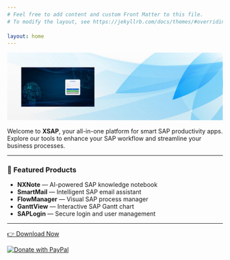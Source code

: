 ```yaml
---
# Feel free to add content and custom Front Matter to this file.
# To modify the layout, see https://jekyllrb.com/docs/themes/#overriding-theme-defaults

layout: home
---
```

<img src="./assets/images/bg2.jpg" alt="示例图片" width="1024">

Welcome to **XSAP**, your all-in-one platform for smart SAP productivity apps.  
Explore our tools to enhance your SAP workflow and streamline your business processes.

---

### 🚀 Featured Products
- **NXNote** — AI-powered SAP knowledge notebook  
- **SmartMail** — Intelligent SAP email assistant  
- **FlowManager** — Visual SAP process manager  
- **GanttView** — Interactive SAP Gantt chart  
- **SAPLogin** — Secure login and user management

---

[👉 Download Now](/download/Release2.0.zip)

<a href="https://paypal.me/yangshuming/20USD" target="_blank">
  <img src="https://www.paypalobjects.com/en_US/i/btn/btn_donateCC_LG.gif" alt="Donate with PayPal">
</a>